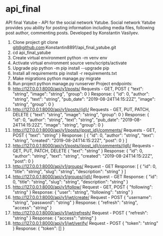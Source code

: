 # api_final
API final Yatube - API for the social network Yatube. Social network Yatube provides you ability for posting information including media files, following post author, commenting posts. Developed by Konstantin Vasilyev.


1. Clone project 
git clone git@github.com:Konstantin8891/api_final_yatube.git
2. cd api_final_yatube
3. Create virtual environment 
python -m venv env
4. Activate virtual environment 
source venv/scripts/activate
5. Upgrade pip 
python -m pip install --upgrade pip
6. Install all requirements 
pip install -r requirements.txt
7. Make migrations
python manage.py migrate
8. Run project
python manage.py runserver
Project endpoints:
1. http://127.0.0.1:8000/api/v1/posts/
Requests - GET, POST
{
    "text": "string",
    "image": "string",
    "group": 0
}
Response:
{
    "id": 0,
    "author": "string",
    "text": "string",
    "pub_date": "2019-08-24T14:15:22Z",
    "image": "string",
    "group": 0
}
2. http://127.0.0.1:8000/api/v1/posts/{id}/
Requests - GET, PUT, PATCH, DELETE
{
    "text": "string",
    "image": "string",
    "group": 0
}
Response:
{
    "id": 0,
    "author": "string",
    "text": "string",
    "pub_date": "2019-08-24T14:15:22Z",
    "image": "string",
    "group": 0
}
3. http://127.0.0.1:8000/api/v1/posts/{post_id}/comments/
Requests - GET, POST
{
    "text": "string"
}
Response:
[
    {
        "id": 0,
        "author": "string",
        "text": "string",
        "created": "2019-08-24T14:15:22Z",
        "post": 0
    }
]
4. http://127.0.0.1:8000/api/v1/posts/{post_id}/comments/{id}/
Requests - GET, PUT, PATCH, DELETE
{
    "text": "string"
}
Response:
{
    "id": 0,
    "author": "string",
    "text": "string",
    "created": "2019-08-24T14:15:22Z",
    "post": 0
}
5. http://127.0.0.1:8000/api/v1/groups/
Request - GET
Response:
[
    {
        "id": 0,
        "title": "string",
        "slug": "string",
        "description": "string"
    }
]
6. http://127.0.0.1:8000/api/v1/groups/{id}/
Request - GET
Response:
{
    "id": 0,
    "title": "string",
    "slug": "string",
    "description": "string"
}
7. http://127.0.0.1:8000/api/v1/follow/
Request - GET, POST
{
    "following": "string"
}
Response:
{
    "user": "string",
    "following": "string"
}
8. http://127.0.0.1:8000/api/v1/jwt/create/
Request - POST
{
    "username": "string",
    "password": "string"
}
Response:
{
    "refresh": "string",
    "access": "string"
}
9. http://127.0.0.1:8000/api/v1/jwt/refresh/
Request - POST
{
    "refresh": "string"
}
Response:
{
    "access": "string"
}
10. http://127.0.0.1:8000/api/v1/jwt/verify/
Request - POST
{
    "token": "string"
}
Response:
{
    "token": []
}
